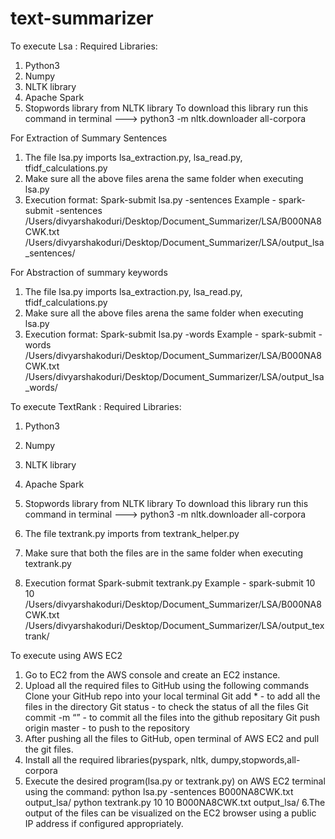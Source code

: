# text-summarizer
To execute Lsa :
Required Libraries:
1. Python3
2. Numpy 
3. NLTK library 
4. Apache Spark
5. Stopwords library from NLTK library 
To download this library run this command in terminal --->  python3 -m nltk.downloader all-corpora

For Extraction of Summary Sentences  
1. The file lsa.py imports lsa_extraction.py, lsa_read.py, tfidf_calculations.py 
2. Make sure all the above files arena the same folder when executing lsa.py
3. Execution format:
Spark-submit lsa.py -sentences <path to the input file> <path to the output directory/>
Example - spark-submit -sentences /Users/divyarshakoduri/Desktop/Document_Summarizer/LSA/B000NA8CWK.txt /Users/divyarshakoduri/Desktop/Document_Summarizer/LSA/output_lsa_sentences/

For Abstraction of summary keywords
1. The file lsa.py imports lsa_extraction.py, lsa_read.py, tfidf_calculations.py 
2. Make sure all the above files arena the same folder when executing lsa.py
3. Execution format:
Spark-submit lsa.py -words <path to the input file> <path to the output directory/>
Example - spark-submit -words /Users/divyarshakoduri/Desktop/Document_Summarizer/LSA/B000NA8CWK.txt /Users/divyarshakoduri/Desktop/Document_Summarizer/LSA/output_lsa_words/


To execute TextRank : 
Required Libraries:
1. Python3
2. Numpy 
3. NLTK library 
4. Apache Spark
5. Stopwords library from NLTK library 
To download this library run this command in terminal --->  python3 -m nltk.downloader all-corpora

1. The file textrank.py imports from textrank_helper.py
2. Make sure that both the files are in the same folder when executing textrank.py
3. Execution format
Spark-submit textrank.py <number of iterations> <number of sentences to be displayed in output> <path to the input file> <path to the output directory/>
Example - spark-submit 10 10 /Users/divyarshakoduri/Desktop/Document_Summarizer/LSA/B000NA8CWK.txt /Users/divyarshakoduri/Desktop/Document_Summarizer/LSA/output_textrank/

To execute using AWS EC2 
1. Go to EC2 from the AWS console and create an EC2 instance.
2. Upload all the required files to GitHub using the following commands
Clone your GitHub repo into your local terminal
Git add * - to add all the files in the directory
Git status - to check the status of all the files 
Git commit -m “” - to commit all the files into the github repositary 
Git push origin master - to push to the repository 
3. After pushing all the files to GitHub, open terminal of AWS EC2 and pull the git files.
4. Install all the required libraries(pyspark, nltk, dumpy,stopwords,all-corpora
5. Execute the desired program(lsa.py or textrank.py) on AWS EC2 terminal using the command:
python lsa.py -sentences B000NA8CWK.txt output_lsa/ 
python textrank.py 10 10 B000NA8CWK.txt output_lsa/
6.The output of the files can be visualized on the EC2 browser using a public IP address if configured appropriately.

